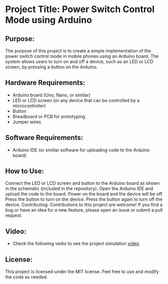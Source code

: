 # Project Title: Power Switch Control Mode using Arduino

## Purpose: 

The purpose of this project is to create a simple implementation of the power switch control mode in mobile phones using an Arduino board. The system allows users to turn on and off a device, such as an LED or LCD screen, by pressing a button on the Arduino.

## Hardware Requirements:

- Arduino board (Uno, Nano, or similar)
- LED or LCD screen (or any device that can be controlled by a microcontroller)
- Button
- Breadboard or PCB for prototyping
- Jumper wires

## Software Requirements:

- Arduino IDE (or similar software for uploading code to the Arduino board)

## How to Use:

Connect the LED or LCD screen and button to the Arduino board as shown in the schematic (included in the repository).
Open the Arduino IDE and upload the code to the board.
Power on the board and the device will be off.
Press the button to turn on the device. Press the button again to turn off the device.
Contributing:
Contributions to this project are welcome! If you find a bug or have an idea for a new feature, please open an issue or submit a pull request.

## Video:
- Check the following vedio to see the project simulation [video](https://drive.google.com/file/d/1TGsZCbgqDVPGMSsKLWjNG9e22V_5nwCU/view?usp=sharing)

## License:

This project is licensed under the MIT license. Feel free to use and modify the code as needed.
